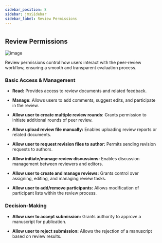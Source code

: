 ```yaml
---
sidebar_position: 8
sidebar: jmsSidebar
sidebar_label: Review Permissions  
---
```

#

## Review Permissions

![image](/assets/images/journal/review-permissions.webp)

Review permissions control how users interact with the peer-review workflow, ensuring a smooth and transparent evaluation process.

### Basic Access & Management

- **Read:** Provides access to review documents and related feedback.

- **Manage:** Allows users to add comments, suggest edits, and participate in the review.

- **Allow user to create multiple review rounds:** Grants permission to initiate additional rounds of peer review.

- **Allow upload review file manually:** Enables uploading review reports or related documents.

- **Allow user to request revision files to author:** Permits sending revision requests to authors.

- **Allow initiate/manage review discussions:** Enables discussion management between reviewers and editors.

- **Allow user to create and manage reviews:** Grants control over assigning, editing, and managing review tasks.

- **Allow user to add/remove participants:** Allows modification of participant lists within the review process.

### Decision-Making

- **Allow user to accept submission:** Grants authority to approve a manuscript for publication.

- **Allow user to reject submission:** Allows the rejection of a manuscript based on review results.

